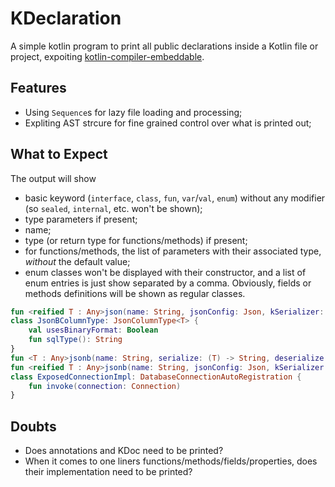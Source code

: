 # KDeclaration
A simple kotlin program to print all public declarations inside a Kotlin file or project, expoiting [kotlin-compiler-embeddable](https://central.sonatype.com/artifact/org.jetbrains.kotlin/kotlin-compiler-embeddable).

## Features

- Using `Sequence`s for lazy file loading and processing;
- Expliting AST strcure for fine grained control over what is printed out;

## What to Expect

The output will show
- basic keyword (`interface`, `class`, `fun`, `var`/`val`, `enum`) without any modifier (so `sealed`, `internal`, etc. won't be shown);
- type parameters if present;
- name;
- type (or return type for functions/methods) if present;
- for functions/methods, the list of parameters with their associated type, *without* the default value;
- enum classes won't be displayed with their constructor, and a list of enum entries is just show separated by a comma. Obviously, fields or methods definitions will be shown as regular classes.

```kotlin
fun <reified T : Any>json(name: String, jsonConfig: Json, kSerializer: KSerializer<T>): Column<T>
class JsonBColumnType: JsonColumnType<T> {
    val usesBinaryFormat: Boolean
    fun sqlType(): String
}
fun <T : Any>jsonb(name: String, serialize: (T) -> String, deserialize: (String) -> T): Column<T>
fun <reified T : Any>jsonb(name: String, jsonConfig: Json, kSerializer: KSerializer<T>): Column<T>
class ExposedConnectionImpl: DatabaseConnectionAutoRegistration {
    fun invoke(connection: Connection)
}
```
## Doubts

- Does annotations and KDoc need to be printed?
- When it comes to one liners functions/methods/fields/properties, does their implementation need to be printed?
